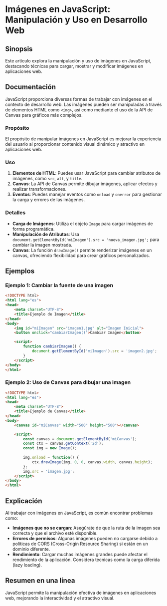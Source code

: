<!--
Meta Description: # Imágenes en JavaScript: Manipulación y Uso en Desarrollo Web ## Sinopsis Este artículo explora la manipulación y uso de imágenes en JavaScript, dest...
Meta Keywords: imágenes, canvas, html, para, imagen
-->

# Imágenes en JavaScript: Manipulación y Uso en Desarrollo Web

## Sinopsis
Este artículo explora la manipulación y uso de imágenes en JavaScript, destacando técnicas para cargar, mostrar y modificar imágenes en aplicaciones web.

## Documentación
JavaScript proporciona diversas formas de trabajar con imágenes en el contexto de desarrollo web. Las imágenes pueden ser manipuladas a través de elementos HTML como `<img>`, así como mediante el uso de la API de Canvas para gráficos más complejos.

### Propósito
El propósito de manipular imágenes en JavaScript es mejorar la experiencia del usuario al proporcionar contenido visual dinámico y atractivo en aplicaciones web.

### Uso
1. **Elementos de HTML**: Puedes usar JavaScript para cambiar atributos de imágenes, como `src`, `alt`, y `title`.
2. **Canvas**: La API de Canvas permite dibujar imágenes, aplicar efectos y realizar transformaciones.
3. **Eventos**: Puedes manejar eventos como `onload` y `onerror` para gestionar la carga y errores de las imágenes.

### Detalles
- **Carga de Imágenes**: Utiliza el objeto `Image` para cargar imágenes de forma programática.
- **Manipulación de Atributos**: Usa `document.getElementById('miImagen').src = 'nueva_imagen.jpg';` para cambiar la imagen mostrada.
- **Canvas**: La función `drawImage()` permite renderizar imágenes en un canvas, ofreciendo flexibilidad para crear gráficos personalizados.

## Ejemplos

### Ejemplo 1: Cambiar la fuente de una imagen
```html
<!DOCTYPE html>
<html lang="es">
<head>
    <meta charset="UTF-8">
    <title>Ejemplo de Imagen</title>
</head>
<body>
    <img id="miImagen" src="imagen1.jpg" alt="Imagen Inicial">
    <button onclick="cambiarImagen()">Cambiar Imagen</button>

    <script>
        function cambiarImagen() {
            document.getElementById('miImagen').src = 'imagen2.jpg';
        }
    </script>
</body>
</html>
```

### Ejemplo 2: Uso de Canvas para dibujar una imagen
```html
<!DOCTYPE html>
<html lang="es">
<head>
    <meta charset="UTF-8">
    <title>Ejemplo de Canvas</title>
</head>
<body>
    <canvas id="miCanvas" width="500" height="500"></canvas>

    <script>
        const canvas = document.getElementById('miCanvas');
        const ctx = canvas.getContext('2d');
        const img = new Image();
        
        img.onload = function() {
            ctx.drawImage(img, 0, 0, canvas.width, canvas.height);
        };
        img.src = 'imagen.jpg';
    </script>
</body>
</html>
```

## Explicación
Al trabajar con imágenes en JavaScript, es común encontrar problemas como:
- **Imágenes que no se cargan**: Asegúrate de que la ruta de la imagen sea correcta y que el archivo esté disponible.
- **Errores de permisos**: Algunas imágenes pueden no cargarse debido a políticas de CORS (Cross-Origin Resource Sharing) si están en un dominio diferente.
- **Rendimiento**: Cargar muchas imágenes grandes puede afectar el rendimiento de la aplicación. Considera técnicas como la carga diferida (lazy loading).

## Resumen en una línea
JavaScript permite la manipulación efectiva de imágenes en aplicaciones web, mejorando la interactividad y el atractivo visual.